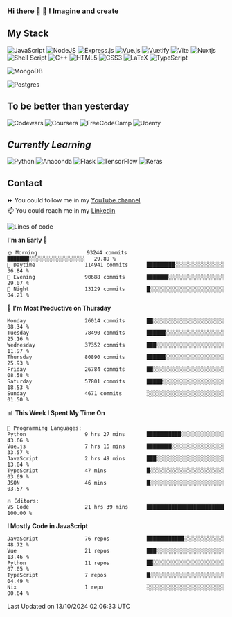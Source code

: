### Hi there 👋 🤖 ! Imagine and create

## My Stack
![JavaScript](https://img.shields.io/badge/javascript-%23323330.svg?style=for-the-badge&logo=javascript&logoColor=%23F7DF1E) ![NodeJS](https://img.shields.io/badge/node.js-6DA55F?style=for-the-badge&logo=node.js&logoColor=white) <img alt="Express.js" src="https://img.shields.io/badge/express.js%20-%23404d59.svg?&style=for-the-badge"/> ![Vue.js](https://img.shields.io/badge/vuejs-%2335495e.svg?style=for-the-badge&logo=vuedotjs&logoColor=%234FC08D) ![Vuetify](https://img.shields.io/badge/Vuetify-1867C0?style=for-the-badge&logo=vuetify&logoColor=AEDDFF) ![Vite](https://img.shields.io/badge/vite-%23646CFF.svg?style=for-the-badge&logo=vite&logoColor=white) ![Nuxtjs](https://img.shields.io/badge/Nuxt-002E3B?style=for-the-badge&logo=nuxtdotjs&logoColor=#00DC82) ![Shell Script](https://img.shields.io/badge/shell_script-%23121011.svg?style=for-the-badge&logo=gnu-bash&logoColor=white) ![C++](https://img.shields.io/badge/c++-%2300599C.svg?style=for-the-badge&logo=c%2B%2B&logoColor=white) ![HTML5](https://img.shields.io/badge/html5-%23E34F26.svg?style=for-the-badge&logo=html5&logoColor=white) ![CSS3](https://img.shields.io/badge/css3-%231572B6.svg?style=for-the-badge&logo=css3&logoColor=white) ![LaTeX](https://img.shields.io/badge/latex-%23008080.svg?style=for-the-badge&logo=latex&logoColor=white) ![TypeScript](https://img.shields.io/badge/typescript-%23007ACC.svg?style=for-the-badge&logo=typescript&logoColor=white)
<div>
  <img alt="MongoDB" src ="https://img.shields.io/badge/MongoDB-%234ea94b.svg?&style=for-the-badge&logo=mongodb&logoColor=white"/>
  
  ![Postgres](https://img.shields.io/badge/postgres-%23316192.svg?style=for-the-badge&logo=postgresql&logoColor=white)
</div>

## To be better than yesterday
![Codewars](https://img.shields.io/badge/Codewars-B1361E?style=for-the-badge&logo=codewars&logoColor=grey)
  ![Coursera](https://img.shields.io/badge/Coursera-%230056D2.svg?style=for-the-badge&logo=Coursera&logoColor=white)
  ![FreeCodeCamp](https://img.shields.io/badge/Freecodecamp-%23123.svg?&style=for-the-badge&logo=freecodecamp&logoColor=green)
  ![Udemy](https://img.shields.io/badge/Udemy-A435F0?style=for-the-badge&logo=Udemy&logoColor=white)

## *Currently Learning*
![Python](https://img.shields.io/badge/python-3670A0?style=for-the-badge&logo=python&logoColor=ffdd54) ![Anaconda](https://img.shields.io/badge/Anaconda-%2344A833.svg?style=for-the-badge&logo=anaconda&logoColor=white) 
![Flask](https://img.shields.io/badge/flask-%23000.svg?style=for-the-badge&logo=flask&logoColor=white) ![TensorFlow](https://img.shields.io/badge/TensorFlow-%23FF6F00.svg?style=for-the-badge&logo=TensorFlow&logoColor=white) ![Keras](https://img.shields.io/badge/Keras-%23D00000.svg?style=for-the-badge&logo=Keras&logoColor=white)

## Contact
⏩ You could follow me in my <a href="https://www.youtube.com/c/ViktorJimenezF" target="blank">YouTube channel</a>   <br>
📫 You could reach me in my <a href="https://www.linkedin.com/in/victorjuanjimenez/" target="blank">Linkedin</a>  

<!--START_SECTION:waka-->
![Lines of code](https://img.shields.io/badge/From%20Hello%20World%20I%27ve%20Written-444.1%20million%20lines%20of%20code-blue)

**I'm an Early 🐤** 

```text
🌞 Morning                93244 commits       ███████░░░░░░░░░░░░░░░░░░   29.89 % 
🌆 Daytime                114941 commits      █████████░░░░░░░░░░░░░░░░   36.84 % 
🌃 Evening                90688 commits       ███████░░░░░░░░░░░░░░░░░░   29.07 % 
🌙 Night                  13129 commits       █░░░░░░░░░░░░░░░░░░░░░░░░   04.21 % 
```
📅 **I'm Most Productive on Thursday** 

```text
Monday                   26014 commits       ██░░░░░░░░░░░░░░░░░░░░░░░   08.34 % 
Tuesday                  78490 commits       ██████░░░░░░░░░░░░░░░░░░░   25.16 % 
Wednesday                37352 commits       ███░░░░░░░░░░░░░░░░░░░░░░   11.97 % 
Thursday                 80890 commits       ██████░░░░░░░░░░░░░░░░░░░   25.93 % 
Friday                   26784 commits       ██░░░░░░░░░░░░░░░░░░░░░░░   08.58 % 
Saturday                 57801 commits       █████░░░░░░░░░░░░░░░░░░░░   18.53 % 
Sunday                   4671 commits        ░░░░░░░░░░░░░░░░░░░░░░░░░   01.50 % 
```


📊 **This Week I Spent My Time On** 

```text
💬 Programming Languages: 
Python                   9 hrs 27 mins       ███████████░░░░░░░░░░░░░░   43.66 % 
Vue.js                   7 hrs 16 mins       ████████░░░░░░░░░░░░░░░░░   33.57 % 
JavaScript               2 hrs 49 mins       ███░░░░░░░░░░░░░░░░░░░░░░   13.04 % 
TypeScript               47 mins             █░░░░░░░░░░░░░░░░░░░░░░░░   03.69 % 
JSON                     46 mins             █░░░░░░░░░░░░░░░░░░░░░░░░   03.57 % 

🔥 Editors: 
VS Code                  21 hrs 39 mins      █████████████████████████   100.00 % 
```

**I Mostly Code in JavaScript** 

```text
JavaScript               76 repos            ████████████░░░░░░░░░░░░░   48.72 % 
Vue                      21 repos            ███░░░░░░░░░░░░░░░░░░░░░░   13.46 % 
Python                   11 repos            ██░░░░░░░░░░░░░░░░░░░░░░░   07.05 % 
TypeScript               7 repos             █░░░░░░░░░░░░░░░░░░░░░░░░   04.49 % 
Nix                      1 repo              ░░░░░░░░░░░░░░░░░░░░░░░░░   00.64 % 
```




 Last Updated on 13/10/2024 02:06:33 UTC
<!--END_SECTION:waka-->

<!--
**ViktorJJF/ViktorJJF** is a ✨ _special_ ✨ repository because its `README.md` (this file) appears on your GitHub profile.



Here are some ideas to get you started:

- 🔭 I’m currently working on ...
- 🌱 I’m currently learning ...
- 👯 I’m looking to collaborate on ...
- 🤔 I’m looking for help with ...
- 💬 Ask me about ...
- 📫 How to reach me: ...
- 😄 Pronouns: ...
- ⚡ Fun fact: ...
-->
